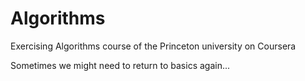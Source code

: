 # Algorithms
Exercising Algorithms course of the Princeton university on Coursera

Sometimes we might need to return to basics again...
